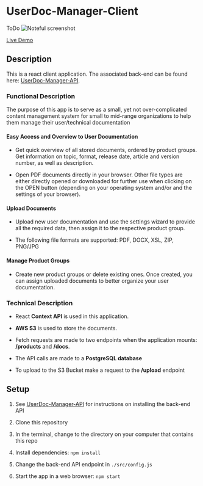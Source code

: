 # UserDoc-Manager-Client
ToDo
![Noteful screenshot](https://github.com/)

[Live Demo](https://user-docs-manager.now.sh/)

## Description

This is a react client application. The associated back-end can be found here: [UserDoc-Manager-API](https://github.com/vansky17/UserDoc-Manager-API.git).

### Functional Description
The purpose of this app is to serve as a small, yet not over-complicated content management system for small to mid-range organizations to help them manage their user/technical documentation
#### Easy Access and Overview to User Documentation

- Get quick overview of all stored documents, ordered by product groups. Get information on topic, format, release date, article and version number, as well as description.

- Open PDF documents directly in your browser. Other file types are either directly opened or downloaded for further use when clicking on the OPEN button (depending on your operating system and/or and the settings of your browser).
#### Upload Documents

- Upload new user documentation and use the settings wizard to provide all the required data, then assign it to the respective product group.

- The following file formats are supported: PDF, DOCX, XSL, ZIP, PNG/JPG
#### Manage Product Groups
- Create new product groups or delete existing ones. Once created, you can assign uploaded documents to better organize your user documentation.

### Technical Description
- React **Context API** is used in this application.
 
- **AWS S3** is used to store the documents.

- Fetch requests are made to two endpoints when the application mounts: **/products** and **/docs**. 

- The API calls are made to a **PostgreSQL database**

- To upload to the S3 Bucket make a request to the **/upload** endpoint


## Setup

1. See [UserDoc-Manager-API](https://github.com/vansky17/UserDoc-Manager-API.git) for instructions on installing the back-end API

2. Clone this repository

3. In the terminal, change to the directory on your computer that contains this repo

4. Install dependencies: `npm install`
   
5. Change the back-end API endpoint in `./src/config.js` 

6. Start the app in a web browser: `npm start`

